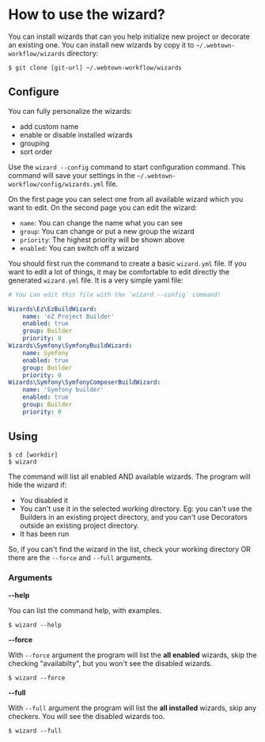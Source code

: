 How to use the wizard?
======================

You can install wizards that can you help initialize new project or decorate an existing one. You can install new wizards by copy it to `~/.webtown-workflow/wizards` directory:

```shell
$ git clone [git-url] ~/.webtown-workflow/wizards
```

## Configure

You can fully personalize the wizards:

- add custom name
- enable or disable installed wizards
- grouping
- sort order

Use the `wizard --config` command to start configuration command. This command will save your settings in the `~/.webtown-workflow/config/wizards.yml` file.

On the first page you can select one from all available wizard which you want to edit. On the second page you can edit the wizard:

- `name`: You can change the name what you can see
- `group`: You can change or put a new group the wizard
- `priority`: The highest priority will be shown above
- `enabled`: You can switch off a wizard

You should first run the command to create a basic `wizard.yml` file. If you want to edit a lot of things, it may be comfortable to edit directly the generated `wizard.yml` file. It is a very simple yaml file:

```yaml
# You can edit this file with the `wizard --config` command!

Wizards\Ez\EzBuildWizard:
    name: 'eZ Project Builder'
    enabled: true
    group: Builder
    priority: 0
Wizards\Symfony\SymfonyBuildWizard:
    name: Symfony
    enabled: true
    group: Builder
    priority: 0
Wizards\Symfony\SymfonyComposerBuildWizard:
    name: 'Symfony builder'
    enabled: true
    group: Builder
    priority: 0
```

## Using

```shell
$ cd [workdir]
$ wizard
```

The command will list all enabled AND available wizards. The program will hide the wizard if:

- You disabled it
- You can't use it in the selected working directory. Eg: you can't use the Builders in an existing project directory, and you can't use Decorators outside an existing project directory.
- It has been run

So, if you can't find the wizard in the list, check your working directory OR there are the `--force` and `--full` arguments.

### Arguments

**--help**

You can list the command help, with examples.

```shell
$ wizard --help
```

**--force**

With `--force` argument the program will list the **all enabled** wizards, skip the checking "availabilty", but you won't see the disabled wizards.

```shell
$ wizard --force
```

**--full**

With `--full` argument the program will list the **all installed** wizards, skip any checkers. You will see the disabled wizards too.

```shell
$ wizard --full
```

